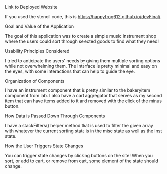 Link to Deployed Website

If you used the stencil code, this is https://happyfrog612.github.io/devFinal/

Goal and Value of the Application

The goal of this application was to create a simple music instrument shop where the users could sort through selected goods to find what they need!

Usability Principles Considered

I tried to anticipate the users' needs by giving them multiple sorting options while not overwhelming them. The Interface is pretty minimal and easy on the eyes, with some interactions that can help to guide the eye.

Organization of Components

I have an instrument component that is pretty similar to the bakeryitem component from lab. I also have a cart aggregator that serves as my second item that can have items added to it and removed with the click of the minus button.

How Data is Passed Down Through Components

I have a stackFilters() helper method that is used to filter the given array with whatever the current sorting state is in the misc state as well as the inst state.

How the User Triggers State Changes

You can trigger state changes by clicking buttons on the site! When you sort, or add to cart, or remove from cart, some element of the state should change.
